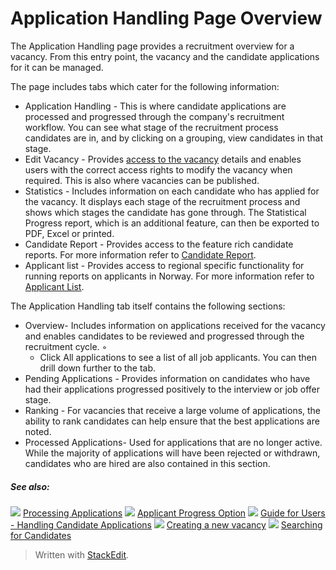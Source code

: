 # Application Handling Page Overview

The  Application Handling  page provides a recruitment overview for a vacancy. From this entry point, the vacancy and the candidate applications for it can be managed.

The page includes tabs which cater for the following information:

-   Application Handling  - This is where candidate applications are processed and progressed through the company's recruitment workflow. You can see what stage of the recruitment process candidates are in, and by clicking on a grouping, view candidates in that stage.
-   Edit Vacancy  - Provides  [access to the vacancy](edit_a_vacancy.htm)  details and enables users with the correct access rights to modify the vacancy when required. This is also where vacancies can be published.
-   Statistics  - Includes information on each candidate who has applied for the vacancy. It displays each stage of the recruitment process and shows which stages the candidate has gone through. The Statistical Progress report, which is an additional feature, can then be exported to PDF, Excel or printed.
-   Candidate Report  - Provides access to the feature rich candidate reports. For more information refer to  [Candidate Report](candidate_report.htm).
-   Applicant list  - Provides access to regional specific functionality for running reports on applicants in Norway. For more information refer to  [Applicant List](applicant_list_report.htm).

The  Application Handling  tab itself contains the following sections:

-   Overview- Includes information on applications received for the vacancy and enables candidates to be reviewed and progressed through the recruitment cycle. ◦
    -   Click  All applications  to see a list of all job applicants. You can then drill down further to the tab.
-   Pending Applications  - Provides information on candidates who have had their applications progressed positively to the interview or job offer stage.
-   Ranking  - For vacancies that receive a large volume of applications, the ability to rank candidates can help ensure that the best applications are noted.
-   Processed Applications- Used for applications that are no longer active. While the majority of applications will have been rejected or withdrawn, candidates who are hired are also contained in this section.

##### See also:

![](../Resources/Images/icon-document-link.png) [Processing Applications](processing_applications.htm)
![](../Resources/Images/icon-document-link.png) [Applicant Progress Option](applicant_progress_options.htm)
![](../Resources/Images/icon-document-link.png) [Guide for Users - Handling Candidate Applications](guide_for_users_handling_candidate_applications.htm)
![](../Resources/Images/icon-document-link.png) [Creating a new vacancy](creating_a_new_vacancy.htm)
![](../Resources/Images/icon-document-link.png) [Searching for Candidates](searching_for_candidates.htm)


> Written with [StackEdit](https://stackedit.io/).
<!--stackedit_data:
eyJoaXN0b3J5IjpbLTE2MDYwNzY2N119
-->